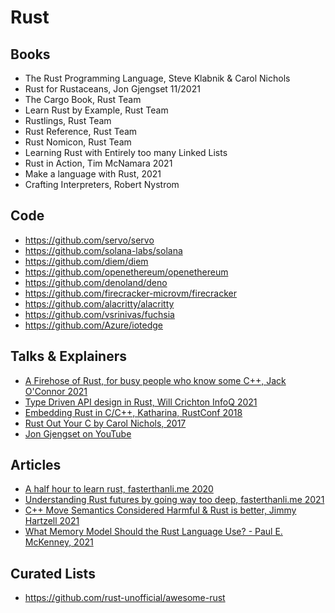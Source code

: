 # Rust

## Books

- The Rust Programming Language, Steve Klabnik & Carol Nichols
- Rust for Rustaceans, Jon Gjengset 11/2021
- The Cargo Book, Rust Team  
- Learn Rust by Example, Rust Team  
- Rustlings, Rust Team
- Rust Reference, Rust Team  
- Rust Nomicon, Rust Team  
- Learning Rust with Entirely too many Linked Lists  
- Rust in Action, Tim McNamara 2021  
- Make a language with Rust, 2021  
- Crafting Interpreters, Robert Nystrom

## Code

- https://github.com/servo/servo
- https://github.com/solana-labs/solana
- https://github.com/diem/diem
- https://github.com/openethereum/openethereum
- https://github.com/denoland/deno
- https://github.com/firecracker-microvm/firecracker
- https://github.com/alacritty/alacritty
- https://github.com/vsrinivas/fuchsia
- https://github.com/Azure/iotedge

## Talks & Explainers
- [A Firehose of Rust, for busy people who know some C++, Jack O'Connor 2021](https://www.youtube.com/watch?v=IPmRDS0OSxM)
- [Type Driven API design in Rust, Will Crichton InfoQ 2021](https://www.youtube.com/watch?v=bnnacleqg6k)
- [Embedding Rust in C/C++, Katharina, RustConf 2018](https://www.youtube.com/watch?v=x9acx2zgx4Q)
- [Rust Out Your C by Carol Nichols, 2017](https://www.youtube.com/watch?v=SKGVItFlK3w)
- [Jon Gjengset on YouTube](https://www.youtube.com/c/JonGjengset/playlists)

## Articles
- [A half hour to learn rust, fasterthanli.me 2020](https://fasterthanli.me/articles/a-half-hour-to-learn-rust)
- [Understanding Rust futures by going way too deep, fasterthanli.me 2021](https://fasterthanli.me/articles/understanding-rust-futures-by-going-way-too-deep)
- [C++ Move Semantics Considered Harmful & Rust is better, Jimmy Hartzell 2021](https://www.thecodedmessage.com/posts/cpp-move/)
- [What Memory Model Should the Rust Language Use? - Paul E. McKenney, 2021](https://paulmck.livejournal.com/66175.html)

## Curated Lists
- https://github.com/rust-unofficial/awesome-rust

